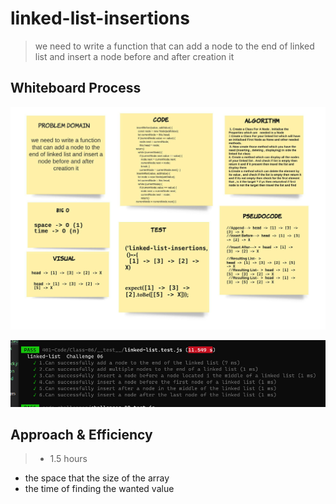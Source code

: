 # linked-list-insertions

> we need to write a function that can add a node to the end of linked list and insert a node before and after creation it 

## Whiteboard Process

![](../img/linked-list-insertions.jpeg)

![](LL06.png)

## Approach & Efficiency
> - 1.5 hours 
- the space that the size of the array 
- the time of finding the wanted value

